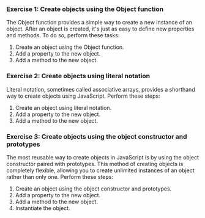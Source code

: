 ### Exercise 1: Create objects using the Object function
The Object function provides a simple way to create a new instance of an object. After an object is created, it's just as easy to define new properties and methods. To do so, perform these tasks:

1. Create an object using the Object function.
2. Add a property to the new object.
3. Add a method to the new object.

### Exercise 2: Create objects using literal notation
Literal notation, sometimes called associative arrays, provides a shorthand way to create objects using JavaScript. Perform these steps:

1. Create an object using literal notation.
2. Add a property to the new object.
3. Add a method to the new object.

### Exercise 3: Create objects using the object constructor and prototypes
The most reusable way to create objects in JavaScript is by using the object constructor paired with prototypes. This method of creating objects is completely flexible, allowing you to create unlimited instances of an object rather than only one. Perform these steps:

1. Create an object using the object constructor and prototypes.
2. Add a property to the new object.
3. Add a method to the new object.
4. Instantiate the object.
